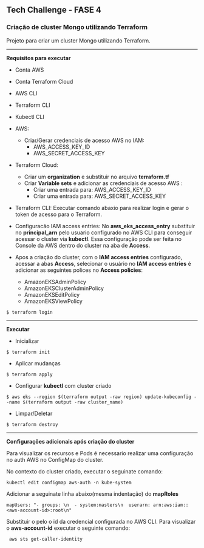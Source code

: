 ## Tech Challenge - FASE 4

### Criação de cluster Mongo utilizando Terraform

Projeto para criar um cluster Mongo utilizando Terraform.

------------

**Requisitos para executar**

- Conta AWS
- Conta Terraform Cloud
- AWS CLI
- Terraform CLI
- Kubectl CLI

- AWS:
    - Criar/Gerar credenciais de acesso AWS no IAM:
        - AWS_ACCESS_KEY_ID
        - AWS_SECRET_ACCESS_KEY
        


- Terraform Cloud:
    - Criar um **organization** e substituir no  arquivo **terraform.tf**
    - Criar **Variable sets** e adicionar as credenciais de acesso AWS :
        - Criar uma entrada para: AWS_ACCESS_KEY_ID
        - Criar uma entrada para: AWS_SECRET_ACCESS_KEY

- Terraform CLI: Executar comando abaxio para realizar login e gerar o token de acesso para o Terraform.

- Configuracão IAM access entries: No **aws_eks_access_entry** substituir no **principal_arn** pelo usuario configurado no AWS CLI para conseguir acessar o cluster via **kubectl**. Essa configuração pode ser feita no Console da AWS dentro do cluster na aba de **Access**.

- Apos a criação do cluster, com o **IAM access entries** configurado, acessar a abas **Access**, selecionar o usuário no **IAM access entries** é adicionar as seguintes polices no **Access policies**:
    - AmazonEKSAdminPolicy
    - AmazonEKSClusterAdminPolicy	
    - AmazonEKSEditPolicy	
    - AmazonEKSViewPolicy


```
$ terraform login
```
------------

**Executar**

- Inicializar
```
$ terraform init
```
- Aplicar mudanças
```
$ terraform apply
```
- Configurar **kubectl** com cluster criado 
```
$ aws eks --region $(terraform output -raw region) update-kubeconfig --name $(terraform output -raw cluster_name)
```

- Limpar/Deletar
```
$ terraform destroy
```

------------

**Configurações adicionais após criação do cluster**

Para visualizar os recursos e Pods é necessario realizar uma configuração no auth AWS no ConfigMap do cluster.

No contexto do cluster criado, executar o seguinate comando: 
```
kubectl edit configmap aws-auth -n kube-system
```
 Adicionar a seguinate linha abaixo(mesma indentação) do **mapRoles**
 ```
 mapUsers: "- groups: \n  - system:masters\n  userarn: arn:aws:iam::<aws-account-id>:root\n"
 ```
 Substituir o **<aws-account-id>** pelo o id da credencial configurada no AWS CLI.
 Para visualizar o **aws-account-id** executar o seguinte comando:
```
 aws sts get-caller-identity
```
 







